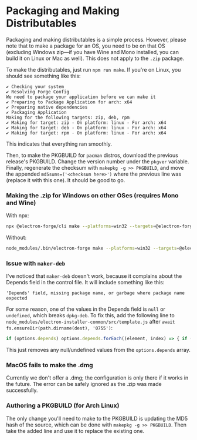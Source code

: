# Packaging and Making Distributables

Packaging and making distributables is a simple process. However, please note that to make a package for an OS, you need to be on that OS \(excluding Windows zip—if you have Wine and Mono installed, you can build it on Linux or Mac as well\). This does not apply to the `.zip` package.

To make the distributables, just run `npm run make`. If you're on Linux, you should see something like this:

```text
✔ Checking your system
✔ Resolving Forge Config
We need to package your application before we can make it
✔ Preparing to Package Application for arch: x64
✔ Preparing native dependencies
✔ Packaging Application
Making for the following targets: zip, deb, rpm
✔ Making for target: zip - On platform: linux - For arch: x64
✔ Making for target: deb - On platform: linux - For arch: x64
✔ Making for target: rpm - On platform: linux - For arch: x64
```

This indicates that everything ran smoothly.

Then, to make the PKGBUILD for `pacman` distros, download the previous release's PKGBUILD. Change the version number under the `pkgver` variable. Finally, regenerate the checksum with `makepkg -g >> PKGBUILD`, and move the appended `md5sums=('<checksum here>')` where the previous line was \(replace it with this one\). It should be good to go.

### Making the .zip for Windows on other OSes \(requires Mono and Wine\)

With npx:

```bash
npx @electron-forge/cli make --platforms=win32 --targets=@electron-forge/maker-zip
```

Without:

```bash
node_modules/.bin/electron-forge make --platforms=win32 --targets=@electron-forge/maker-zip
```

### Issue with `maker-deb`

I've noticed that `maker-deb` doesn't work, because it complains about the Depends field in the control file. It will include something like this:

```text
'Depends' field, missing package name, or garbage where package name expected
```

For some reason, one of the values in the Depends field is `null` or `undefined`, which breaks `dpkg-deb`. To fix this, add the following line to `node_modules/electron-installer-common/src/template.js` after `await fs.ensureDir(path.dirname(dest), '0755')`:

```javascript
if (options.depends) options.depends.forEach((element, index) => { if (!element) options.depends.splice(index, 1) })
```

This just removes any null/undefined values from the `options.depends` array.

### MacOS fails to make the .dmg

Currently we don't offer a .dmg; the configuration is only there if it works in the future. The error can be safely ignored as the .zip was made successfully.

### Authoring a PKGBUILD \(for Arch Linux\)

The only change you'll need to make to the PKGBUILD is updating the MD5 hash of the source, which can be done with `makepkg -g >> PKGBUILD`. Then take the added line and use it to replace the existing one.

